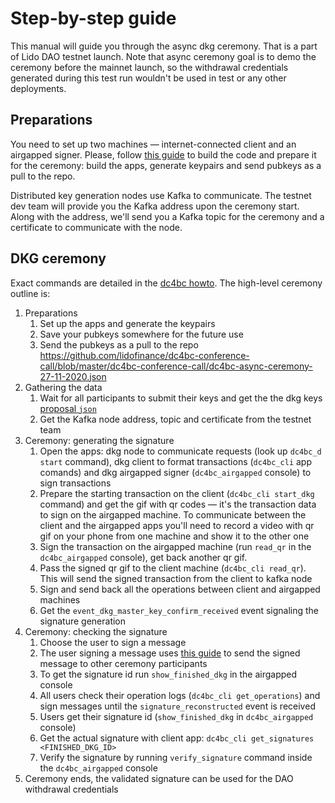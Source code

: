# Step-by-step guide

This manual will guide you through the async dkg ceremony. That is a part of Lido DAO testnet launch. Note that async ceremony goal is to demo the ceremony before the mainnet launch, so the withdrawal credentials generated during this test run wouldn't be used in test or any other deployments.

## Preparations 

You need to set up two machines — internet-connected client and an airgapped signer. Please, follow [this guide](https://github.com/lidofinance/dc4bc/blob/master/TESTNET_CLIENT_PREP_GUIDE.md) to build the code and prepare it for the ceremony: build the apps, generate keypairs and send pubkeys as a pull to the repo.

Distributed key generation nodes use Kafka to communicate. The testnet dev team will provide you the Kafka address upon the ceremony start. Along with the address, we'll send you a Kafka topic for the ceremony and a certificate to communicate with the node.

## DKG ceremony

Exact commands are detailed in the [dc4bc howto](https://github.com/lidofinance/dc4bc/blob/master/HowTo.md). The high-level ceremony outline is:
1. Preparations
   1. Set up the apps and generate the keypairs
   2. Save your pubkeys somewhere for the future use
   3. Send the pubkeys as a pull to the repo https://github.com/lidofinance/dc4bc-conference-call/blob/master/dc4bc-conference-call/dc4bc-async-ceremony-27-11-2020.json
2. Gathering the data
   1. Wait for all participants to submit their keys and get the the dkg keys [proposal `json`](https://github.com/lidofinance/dc4bc-conference-call/blob/master/dc4bc-conference-call/dc4bc-async-ceremony-27-11-2020.json)
   2. Get the Kafka node address, topic and certificate from the testnet team
3. Ceremony: generating the signature
   1. Open the apps: dkg node to communicate requests (look up `dc4bc_d start` command), dkg client to format transactions (`dc4bc_cli` app comands) and dkg airgapped signer (`dc4bc_airgapped` console) to sign transactions
   2. Prepare the starting transaction on the client (`dc4bc_cli start_dkg` command) and get the gif with qr codes — it's the transaction data to sign on the airgapped machine. To communicate between the client and the airgapped apps you'll need to record a video with qr gif on your phone from one machine and show it to the other one
   3. Sign the transaction on the airgapped machine (run `read_qr` in the `dc4bc_airgapped` console), get back another qr gif. 
   4. Pass the signed qr gif to the client machine (`dc4bc_cli read_qr`). This will send the signed transaction from the client to kafka node
   5. Sign and send back all the operations between client and airgapped machines
   6.  Get the `event_dkg_master_key_confirm_received` event signaling the signature generation
4.  Ceremony: checking the signature
    1.  Choose the user to sign a message
    2.  The user signing a message uses [this guide](https://github.com/lidofinance/dc4bc/blob/master/HowTo.md#signature) to send the signed message to other ceremony participants
    3.  To get the signature id run `show_finished_dkg` in the airgapped console
    4.  All users check their operation logs (`dc4bc_cli get_operations`) and sign messages until the `signature_reconstructed` event is received
    5.  Users get their signature id (`show_finished_dkg` in `dc4bc_airgapped` console)
    6.  Get the actual signature with client app: `dc4bc_cli get_signatures <FINISHED_DKG_ID>`
    7.  Verify the signature by running `verify_signature` command inside the `dc4bc_airgapped` console
5.  Ceremony ends, the validated signature can be used for the DAO withdrawal credentials
